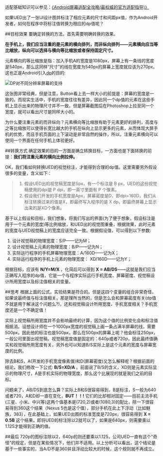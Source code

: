 适配基础知识可以参见：[《Android屏幕适配全攻略(最权威的官方适配指导)》](http://blog.csdn.net/zhaokaiqiang1992/article/details/45419023)

如果UED出了一张UI设计图并标注了相应元素的尺寸和间距px值，作为Android开发者，如何在程序中将标注值转换为相应的dp值呢？

##目标效果
要确定转换的方法，首先需要明确转换的效果。

__在手机上，我们应当注重的是元素的横向排列，而非纵向排列——元素横向应当等比缩放，纵向可以选择与横向等比缩放或者保持固定尺寸。__

元素横向的等比缩放是指：加入手机A的宽度是1080px，屏幕上有一条线的宽度是540px，那么这同样“尺寸”的线在宽度为540px的屏幕上宽度就应该为270px。这也正是Android引入[dp](http://developer.android.com/intl/zh-cn/guide/practices/screens_support.html)的目的:

![DP对不同分辨率屏幕的支持](http://7xktd8.com1.z0.glb.clouddn.com/density-test-good.png)

这张图非常经典，但是注意，Button看上去一样大小的前提是：屏幕的宽度是一致的。而现实生活中，手机的宽度往往有差异，因此同一个dp值的元素在这些手机上显示出来的物理尺寸并不一致，但是屏幕截图后在Photoshop上拉至同一个宽度，就可以看出尺寸是同样大小的。

为什么要注重元素的而非纵向？元素横向等比缩放有助于元素更好的排列，高度与之等比缩放可以使得长宽比越大的手机在纵向上显示更多的元素，从而体现大屏手机的优势，而且手机页面的上下滚动是非常自然的操作，所以，注重元素横向可以使同一个界面在任何手机上体验更好。

##转换方式
确定效果的目的一方面是确立转换目标，一方面也是下面转换的前提：__我们将注重元素的横向比例拉伸。__

OK，我们看如何转换UED的视觉标注，才能得到合理的dp值。这里需要另外假设很多的变量，含义如下：

>1. 假设UED出的视觉稿宽度是Spx，有一个标注是 B px，UED的这份视觉稿使用的dpi是 P dpi，即一英寸里面有 P 个像素。
>2. 假设我们开发的手机宽度是Apx，屏幕密度是D，即dpi=160D，我们从标注转换过来的值是X，即最终写入程序的是 X dp，即最终屏幕上显示出来的是XD个像素。

基于以上假设和目标，我们想象，将我们写出的界面(为了便于想象，假设标注是用于一个元素的宽度)等比例缩放，和UED出的视觉图重叠，根据效果，此时元素的宽度与UED视觉稿上的宽度应该完全一致。根据假设值，可以得到以下参数:

1. 设计视觉稿的物理宽度：S/P——记为M；
2. 设计视觉稿上元素的物理宽度：B/P——记为N；
3. 实际运行程序的手机屏幕物理宽度：A/160D——记为X；
4. 实际运行程序的手机上元素的物理宽度：	XD/160D——记为Y；

根据目标，应该有 __N/Y=M/X__ ，化简后可以得到 __X = AB/DS__——这就是我们应当正确写入程序的dp值，它是一个与程序实际运行手机宽度、屏幕密度、视觉稿设计所用宽度以及标注值相关的变量。

##思考
根据上面的公式，实验结果是符合的。但是这四个变量的组合非常奇怪，如果说最终值与标注值相关，那是理所当然的，但是怎么会和屏幕密度有关(dp值不就是用于解决这个问题么?)，还和视觉稿设计所用宽度、手机宽度相关？手机宽度还是一个不确定值！

实际上视觉稿所用宽度并不会影响最终的计算，因为这个值的比例变化会和标注值相抵消。设想设计师在一个1000px宽度的视觉稿上画一条占满半屏幕的线，需要500px，因此他的标注也是500px，那么在500px的屏幕上呢？他会标注250px，一般公司里面出视觉稿，视觉稿宽度值是固定的：640p或者720p，因此最终值确实和视觉稿所用宽度有关，另外也可以知道B/S实际上是这个元素的宽度与屏幕宽度的比例。

除去B和S，A(开发的手机宽度像素值)和D(屏幕密度)又怎么解释呢？根据前面的结论，我们修改一下公式: __B/S=XD/A__ 。前面说了B/S的含义，XD则是元素实际显示的物理尺寸，A是手机实际的物理宽度，那么这个比展现的就是我们之前的目标。

问题来了，AB/DS到底怎么算？实际上B和S很容易得到，B是标注，S一般为640或者720，A和D却一直在变化，__BUT！！!__ 它们的比却相对固定——目前主流手机(三星、小米、中兴等)这两个值基本是(720,2)或者(1080,3)的配比，除一下很容易得到360这个结果（Nexus 5也是这个值），部分手机在此上下浮动（比如魅族，383），在此基础上，如果UED出图的标准宽度是720px，很容易得到 __X = 0.5B__ 这个结果，即将UED的标注除以2就可以了，如果是640px，则需要乘以1.125才能得到正确的值。

##最后
720p的图标注除以2，640p的则还要乘以1.125，公司UED一直有这个"奇怪"的规定，但是在某些情况下，他们并不适用。以上分析可以看出，这个结论是基于一些事实的，当A/D不是360并且浮动比较大的时候，这个规则就不再成立。